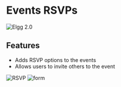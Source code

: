 Events RSVPs
============
![Elgg 2.0](https://img.shields.io/badge/Elgg-2.0.x-orange.svg?style=flat-square)

## Features

 * Adds RSVP options to the events
 * Allows users to invite others to the event

![RSVP](https://raw.github.com/hypeJunction/Elgg-events_rsvp/master/screenshots/rsvps.png "RSVP")
![form](https://raw.github.com/hypeJunction/Elgg-events_rsvp/master/screenshots/form.png "form")